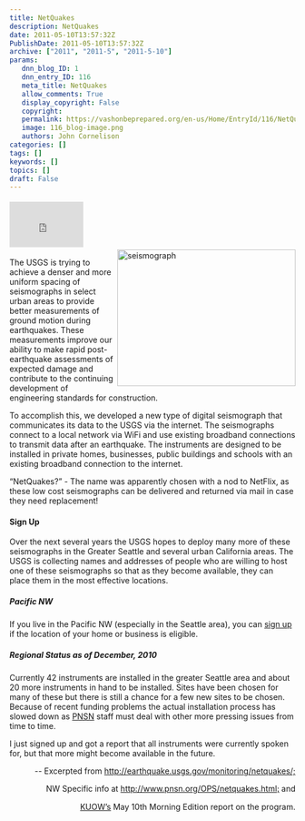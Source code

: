 ```yaml
---
title: NetQuakes
description: NetQuakes
date: 2011-05-10T13:57:32Z
PublishDate: 2011-05-10T13:57:32Z
archive: ["2011", "2011-5", "2011-5-10"]
params:
   dnn_blog_ID: 1
   dnn_entry_ID: 116
   meta_title: NetQuakes
   allow_comments: True
   display_copyright: False
   copyright: 
   permalink: https://vashonbeprepared.org/en-us/Home/EntryId/116/NetQuakes
   image: 116_blog-image.png
   authors: John Cornelison
categories: []
tags: []
keywords: []
topics: []
draft: False
---
```


<div class="wlWriterHeaderFooter" style="float:none; margin:0px; padding:4px 0px 4px 0px;"><iframe src="http://www.facebook.com/widgets/like.php?href=http://vashoneoc.org/Blogs/VashonPreparedness/tabid/164/EntryId/116/NetQuakes.aspx" scrolling="no" frameborder="0" style="border:none; width:130px; height:80px"></iframe></div><img style="margin: 0px 0px 5px 5px; display: inline; float: right" alt="seismograph" align="right" src="http://earthquake.usgs.gov/monitoring/netquakes/images/NetQuakes.jpg" width="314" height="240" />   <p>The USGS is trying to achieve a denser and more uniform spacing of seismographs in select urban areas to provide better measurements of ground motion during earthquakes. These measurements improve our ability to make rapid post-earthquake assessments of expected damage and contribute to the continuing development of engineering standards for construction. </p>  <p>To accomplish this, we developed a new type of digital seismograph that communicates its data to the USGS via the internet. The seismographs connect to a local network via WiFi and use existing broadband connections to transmit data after an earthquake. The instruments are designed to be installed in private homes, businesses, public buildings and schools with an existing broadband connection to the internet.</p>  <p>“NetQuakes?” - The name was apparently chosen with a nod to NetFlix, as these low cost seismographs can be delivered and returned via mail in case they need replacement!</p>  <h4>Sign Up</h4>  <p>Over the next several years the USGS hopes to deploy many more of these seismographs in the Greater Seattle and several urban California areas. The USGS is collecting names and addresses of people who are willing to host one of these seismographs so that as they become available, they can place them in the most effective locations.</p>  <h5>Pacific NW</h5>  <p>If you live in the Pacific NW (especially in the Seattle area), you can <a href="http://earthquake.usgs.gov/monitoring/netquakes/signup/pacnw/">sign up</a> if the location of your home or business is eligible.</p>  <h5>Regional Status as of December, 2010</h5>  <p>Currently 42 instruments are installed in the greater Seattle area and about 20 more instruments in hand to be installed. Sites have been chosen for many of these but there is still a chance for a few new sites to be chosen. Because of recent funding problems the actual installation process has slowed down as <a href="http://www.pnsn.org">PNSN</a> staff must deal with other more pressing issues from time to time.</p>  <p>I just signed up and got a report that all instruments were currently spoken for, but that more might become available in the future.</p>  <p align="right">-- Excerpted from <a title="http://earthquake.usgs.gov/monitoring/netquakes/" href="http://earthquake.usgs.gov/monitoring/netquakes/;">http://earthquake.usgs.gov/monitoring/netquakes/;</a> </p>  <p align="right">NW Specific info at <a title="http://www.pnsn.org/OPS/netquakes.html" href="http://www.pnsn.org/OPS/netquakes.html;">http://www.pnsn.org/OPS/netquakes.html<font color="#000000" face="Tahoma">;</font></a> and</p>  <p align="right"><a href="http://kuow.org/">KUOW’s</a> May 10th Morning Edition report on the program.</p>
